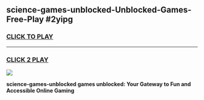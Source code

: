 
## science-games-unblocked-Unblocked-Games-Free-Play #2yipg
<h3>
<a href="https://us.freeplayer.one?title=science-games-unblocked&ref=9M">CLICK TO PLAY</a></h3>
<hr>

<h3>
<a href="https://us.freeplayer.one?title=science-games-unblocked&ref=9M">CLICK 2 PLAY</a>
  
</h3>

<a href="https://us.freeplayer.one?title=science-games-unblocked&ref=9M"><img src="https://clearcache.store/games.png"></a>


**science-games-unblocked games unblocked: Your Gateway to Fun and Accessible Online Gaming**

